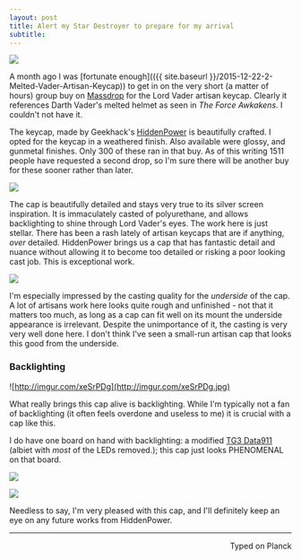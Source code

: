 ```yaml
---
layout: post
title: Alert my Star Destroyer to prepare for my arrival
subtitle:
---
```


![](http://imgur.com/XzriSis.jpg)  

A month ago I was [fortunate enough](({{ site.baseurl }}/2015-12-22-2-Melted-Vader-Artisan-Keycap)) to get in on the very short (a matter of hours) group buy on [Massdrop](https://www.massdrop.com/buy/darth-vader-artisan-keycap/?mode=guest_open) for the Lord Vader artisan keycap. Clearly it references Darth Vader's melted helmet as seen in _The Force Awkakens_. I couldn't not have it.

The keycap, made by Geekhack's [HiddenPower](https://geekhack.org/index.php?topic=70558.0) is beautifully crafted. I opted for the keycap in a weathered finish. Also available were glossy, and gunmetal finishes. Only 300 of these ran in that buy. As of this writing 1511 people have requested a second drop, so I'm sure there will be another buy for these sooner rather than later.

![](http://imgur.com/4yNm29L.jpg)

The cap is beautifully detailed and stays very true to its silver screen inspiration. It is immaculately casted of polyurethane, and allows backlighting to shine through Lord Vader's eyes. The work here is just stellar. There has been a rash lately of artisan keycaps that are if anything, _over_ detailed. HiddenPower brings us a cap that has fantastic detail and nuance without allowing it to become too detailed or risking a poor looking cast job. This is exceptional work.

![](http://imgur.com/0AGfeJw.jpg)

I'm especially impressed by the casting quality for the _underside_ of the cap. A lot of artisans work here looks quite rough and unfinished - not that it matters too much, as long as a cap can fit well on its mount the underside appearance is irrelevant. Despite the unimportance of it, the casting is very very well done here. I don't think I've seen a small-run artisan cap that looks this good from the underside.

### Backlighting

![http://imgur.com/xeSrPDg](http://imgur.com/xeSrPDg.jpg)

What really brings this cap alive is backlighting. While I'm typically not a fan of backlighting (it often feels overdone and useless to me) it is crucial with a cap like this.

I do have one board on hand with backlighting: a modified [TG3 Data911](https://geekhack.org/index.php?topic=20454.0) (albiet with _most_ of the LEDs removed.); this cap just looks PHENOMENAL on that board.

![](http://imgur.com/e75Bx0a.jpg)

![](http://imgur.com/g1VPNJX.jpg)

Needless to say, I'm very pleased with this cap, and I'll definitely keep an eye on any future works from HiddenPower.

 ---
<p align="right">Typed on Planck</p>
